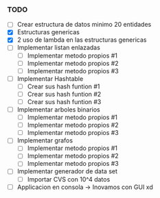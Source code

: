### TODO

- [ ] Crear estructura de datos minimo 20 entidades
- [X] Estructuras genericas
- [X] 2 uso de lambda en las estructuras genericas
- [ ] Implementar listan enlazadas
  - [ ] Implementar metodo propios #1
  - [ ] Implementar metodo propios #2
  - [ ] Implementar metodo propios #3
- [ ] Implementar Hashtable
  - [ ] Crear sus hash funtion #1
  - [ ] Crear sus hash funtion #2
  - [ ] Crear sus hash funtion #3
- [ ] Implementar arboles binarios
  - [ ] Implementar metodo propios #1
  - [ ] Implementar metodo propios #2
  - [ ] Implementar metodo propios #3
- [ ] Implementar grafos
  - [ ] Implementar metodo propios #1
  - [ ] Implementar metodo propios #2
  - [ ] Implementar metodo propios #3
- [ ] Implementar generador de data set
  - [ ] Importar CVS con 10^4 datos
- [ ] Applicacion en consola -> Inovamos con GUI xd